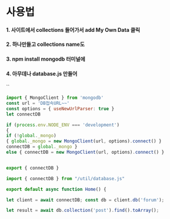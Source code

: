 
# 사용법


#### 1. 사이트에서 collections 들어가서 add My Own Data 클릭

#### 2. 하나만들고 collections name도



#### 3. npm install mongodb 터미널에

#### 4. 아무데나 database.js 만들어

``
``` javascript
import { MongoClient } from 'mongodb' 
const url = 'DB접속URL~~' 
const options = { useNewUrlParser: true } 
let connectDB 

if (process.env.NODE_ENV === 'development') 
{
if (!global._mongo) 
{ global._mongo = new MongoClient(url, options).connect() } 
connectDB = global._mongo }
else { connectDB = new MongoClient(url, options).connect() } 


export { connectDB }

```


``` javascript
import { connectDB } from "/util/database.js" 

export default async function Home() { 

let client = await connectDB; const db = client.db('forum'); 

let result = await db.collection('post').find().toArray();


```